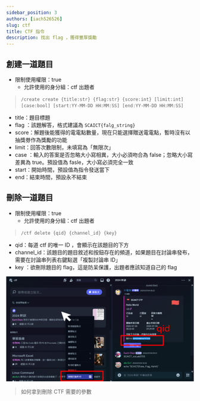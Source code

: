 ```yaml
---
sidebar_position: 3
authors: [iach526526]
slug: ctf
title: CTF 指令
description: 找出 flag ，獲得豐厚獎勵
---
```

## 創建一道題目
- 限制使用權限：true
  - 允許使用的身分組：ctf 出題者

> ```/create create {title:str} {flag:str} {score:int} [limit:int] [case:bool] [start:YY-MM-DD HH:MM:SS] [end:YY-MM-DD HH:MM:SS]```
- title：題目標題
- flag ：該題解答，格式建議為 ```SCAICT{falg_string}```
- score：解題後能獲得的電電點數量，現在只能選擇贈送電電點，暫時沒有以抽獎劵作為獎勵的功能
- limit：回答次數限制，未填寫為「無限次」
- case ：輸入的答案是否忽略大小寫相異，大小必須吻合為 false；忽略大小寫差異為 true。預設值為 fasle，大小寫必須完全一致
- start：開始時間，預設值為指令發送當下
- end：結束時間，預設永不結束

## 刪除一道題目
- 限制使用權限：true
  - 允許使用的身分組：ctf 出題者
>```/ctf delete {qid} {channel_id} {key}```
- qid：每道 ctf 的唯一 ID ，會顯示在該題目的下方
- channel_id：該題目的題目敘述和按鈕存在的頻道，如果題目在討論串發布，需要在討論串列表右鍵點選「複製討論串 ID」
- key ：欲刪除題目的 flag，這是防呆保護，出題者應該知道自己的 flag

![ctfID](../../../static/img/ctfID.png)
> 如何拿到刪除 CTF 需要的參數